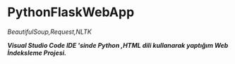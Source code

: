 # PythonFlaskWebApp

_BeautifulSoup,Request,NLTK_

**_Visual Studio Code IDE 'sinde Python ,HTML dili kullanarak yaptığım Web İndeksleme Projesi._**

